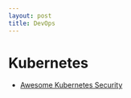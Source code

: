 ```yaml
---
layout: post
title: DevOps
---
```


# Kubernetes

- [Awesome Kubernetes Security](https://github.com/magnologan/awesome-k8s-security)
